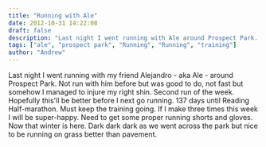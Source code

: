 ```yaml
---
title: "Running with Ale"
date: 2012-10-31 14:22:08
draft: false
description: "Last night I went running with Ale around Prospect Park. 4.5 miles in 45:58."
tags: ["ale", "prospect park", "Running", "Running", "training"]
author: "Andrew"
---
```


Last night I went running with my friend Alejandro - aka Ale - around Prospect Park. Not run with him before but was good to do, not fast but somehow I managed to injure my right shin. Second run of the week. Hopefully this'll be better before I next go running. 137 days until Reading Half-marathon. Must keep the training going. If I make three times this week I will be super-happy. Need to get some proper running shorts and gloves. Now that winter is here. Dark dark dark as we went across the park but nice to be running on grass better than pavement.
